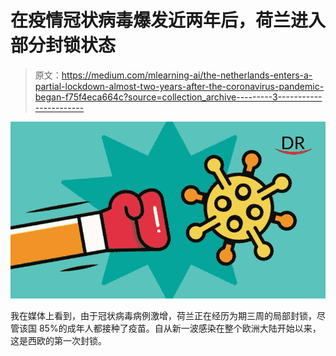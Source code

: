 # 在疫情冠状病毒爆发近两年后，荷兰进入部分封锁状态

> 原文：<https://medium.com/mlearning-ai/the-netherlands-enters-a-partial-lockdown-almost-two-years-after-the-coronavirus-pandemic-began-f75f4eca664c?source=collection_archive---------3----------------------->

![](img/072002b35795b70e844e4bf6f9d46f80.png)

我在媒体上看到，由于冠状病毒病例激增，荷兰正在经历为期三周的局部封锁，尽管该国 85%的成年人都接种了疫苗。自从新一波感染在整个欧洲大陆开始以来，这是西欧的第一次封锁。